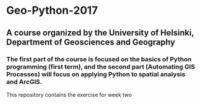 # Geo-Python-2017

## A course organized by the University of Helsinki, Department of Geosciences and Geography
### The first part of the course is focused on the basics of Python programming (first term), and the second part (Automating GIS Processes) will focus on applying Python to spatial analysis and ArcGIS. 

This repository contains the exercise for week two 
